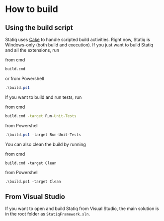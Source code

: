 # How to build

## Using the build script

Statiq uses [Cake](http://cakebuild.net/) to handle scripted build activities. Right now, Statiq is Windows-only (both build and execution). If you just want to build Statiq and all the extensions, run

from cmd

```bat
build.cmd
```

or from Powershell

```Powershell
.\build.ps1
```

If you want to build and run tests, run

from cmd

```bat
build.cmd -target Run-Unit-Tests
```

from Powershell

```Powershell
.\build.ps1 -target Run-Unit-Tests
```

You can also clean the build by running

from cmd
```
build.cmd -target Clean
```

from Powershell

```
.\build.ps1 -target Clean
```

## From Visual Studio

If you want to open and build Statiq from Visual Studio, the main solution is in the root folder as `StatiqFramework.sln`.
